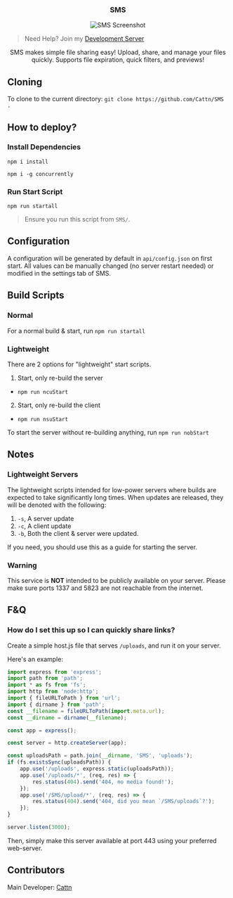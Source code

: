 <h3 align="center">
    <strong>SMS</strong>
</h3>

<p align="center">
    <img src="https://play.maple.music/SMS/uploads/Screenshot%202025-06-21%20225628.png" alt="SMS Screenshot">
</p>

> Need Help? Join my [Development Server](https://discord.gg/Wxrp73HVj4)

<p align="center">
    SMS makes simple file sharing easy! Upload, share, and manage your files quickly. Supports file expiration, quick filters, and previews!
</p>

## Cloning

To clone to the current directory: `git clone https://github.com/Cattn/SMS .`

## How to deploy?

### Install Dependencies

`npm i install`

`npm i -g concurrently`

### Run Start Script

`npm run startall`

> Ensure you run this script from `SMS/`.

## Configuration

A configuration will be generated by default in `api/config.json` on first start. All values can be manually changed (no server restart needed) or modified in the settings tab of SMS.

## Build Scripts

### Normal

For a normal build & start, run `npm run startall`

### Lightweight

There are 2 options for "lightweight" start scripts.

1. Start, only re-build the server

- `npm run ncuStart`

2. Start, only re-build the client

- `npm run nsuStart`

To start the server without re-building anything, run `npm run nobStart`

## Notes

### Lightweight Servers

The lightweight scripts intended for low-power servers where builds are expected to take significantly long times. When updates are released, they will be denoted with the following:

1. `-s`, A server update
2. `-c`, A client update
3. `-b`, Both the client & server were updated.

If you need, you should use this as a guide for starting the server.

### Warning

This service is **NOT** intended to be publicly available on your server. Please make sure ports 1337 and 5823 are not reachable from the internet.

## F&Q

### How do I set this up so I can quickly share links?

Create a simple host.js file that serves `/uploads`, and run it on your server.

Here's an example:

```js
import express from 'express';
import path from 'path';
import * as fs from 'fs';
import http from 'node:http';
import { fileURLToPath } from 'url';
import { dirname } from 'path';
const __filename = fileURLToPath(import.meta.url);
const __dirname = dirname(__filename);

const app = express();

const server = http.createServer(app);

const uploadsPath = path.join(__dirname, 'SMS', 'uploads');
if (fs.existsSync(uploadsPath)) {
	app.use('/uploads', express.static(uploadsPath));
	app.use('/uploads/*', (req, res) => {
		res.status(404).send('404, no media found!');
	});
	app.use('/SMS/upload/*', (req, res) => {
		res.status(404).send('404, did you mean `/SMS/uploads`?');
	});
}

server.listen(3000);
```

Then, simply make this server available at port 443 using your preferred web-server.

## Contributors

Main Developer: [Cattn](https://github.com/Cattn/)
